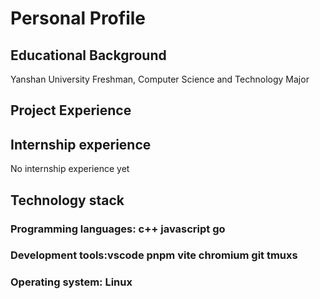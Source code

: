 # Personal Profile
 





## Educational Background

Yanshan University
Freshman, Computer Science and Technology Major






## Project Experience





## Internship experience

No internship experience yet






## Technology stack

### Programming languages: c++ javascript go

### Development tools:vscode pnpm vite chromium git tmuxs

### Operating system: Linux
